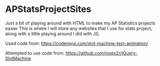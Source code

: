 # APStatsProjectSites
Just a bit of playing around with HTML to make my AP Statistics projects easier
This is where I will store any websites that I use for stats project, along with a little playing around I did with JS.

Used code from:
https://codemyui.com/slot-machine-text-animation/

Attempted to use code from:
https://github.com/josex2r/jQuery-SlotMachine

